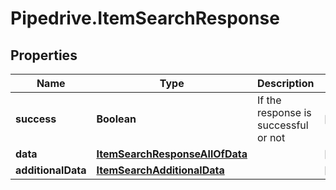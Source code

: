 # Pipedrive.ItemSearchResponse

## Properties

Name | Type | Description | Notes
------------ | ------------- | ------------- | -------------
**success** | **Boolean** | If the response is successful or not | [optional] 
**data** | [**ItemSearchResponseAllOfData**](ItemSearchResponseAllOfData.md) |  | [optional] 
**additionalData** | [**ItemSearchAdditionalData**](ItemSearchAdditionalData.md) |  | [optional] 


